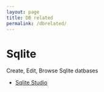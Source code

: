 ```yaml
---
layout: page
title: DB related
permalink: /dbrelated/
---
```


# Sqlite
Create, Edit, Browse Sqlite datbases
* [Sqlite Studio](https://sqlitestudio.pl/)

